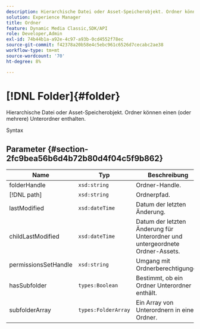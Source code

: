 ```yaml
---
description: Hierarchische Datei oder Asset-Speicherobjekt. Ordner können einen (oder mehrere) Unterordner enthalten.
solution: Experience Manager
title: Ordner
feature: Dynamic Media Classic,SDK/API
role: Developer,Admin
exl-id: 74b44b1a-a92e-4c97-a93b-0cd4552f78ec
source-git-commit: f42378a20b58e4c5ebc961c6526d7cecabc2ae38
workflow-type: tm+mt
source-wordcount: '70'
ht-degree: 8%

---
```


# [!DNL Folder]{#folder}

Hierarchische Datei oder Asset-Speicherobjekt. Ordner können einen (oder mehrere) Unterordner enthalten.

Syntax

## Parameter {#section-2fc9bea56b6d4b72b80d4f04c5f9b862}

| Name | Typ | Beschreibung |
|---|---|---|
| folderHandle | `xsd:string` | Ordner-Handle. |
| [!DNL path] | `xsd:string` | Ordnerpfad. |
| lastModified | `xsd:dateTime` | Datum der letzten Änderung. |
| childLastModified | `xsd:dateTime` | Datum der letzten Änderung für Unterordner und untergeordnete Ordner-Assets. |
| permissionsSetHandle | `xsd:string` | Umgang mit Ordnerberechtigungen |
| hasSubfolder | `types:Boolean` | Bestimmt, ob ein Ordner Unterordner enthält. |
| subfolderArray | `types:FolderArray` | Ein Array von Unterordnern in einem Ordner. |
